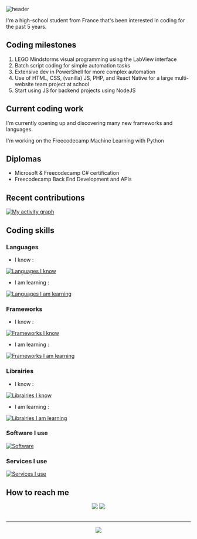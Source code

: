 ![header](https://capsule-render.vercel.app/api?type=venom&color=auto&height=300&section=header&text=Hi%21%20I%27m%20Silloky&fontSize=90)

I'm a high-school student from France that's been interested in coding for the past 5 years.

## Coding milestones

1. LEGO Mindstorms visual programming using the LabView interface
2. Batch script coding for simple automation tasks
3. Extensive dev in PowerShell for more complex automation
4. Use of HTML, CSS, (vanilla) JS, PHP, and React Native for a large multi-website team project at school
6. Start using JS for backend projects using NodeJS

## Current coding work

I'm currently opening up and discovering many new frameworks and languages.

I'm working on the Freecodecamp Machine Learning with Python

## Diplomas

* Microsoft & Freecodecamp C# certification
* Freecodecamp Back End Development and APIs

## Recent contributions

[![My activity graph](https://github-readme-activity-graph.vercel.app/graph?username=Silloky)](https://github.com/ashutosh00710/github-readme-activity-graph)

## Coding skills

### Languages

* I know :

[![Languages I know](https://skillicons.dev/icons?i=bash,css,html,js,md,nginx,php,powershell,py,regex,svg)](https://skillicons.dev)

* I am learning :

[![Languages I am learning](https://skillicons.dev/icons?i=cs,go,ts)](https://skillicons.dev)

### Frameworks

* I know :

[![Frameworks I know](https://skillicons.dev/icons?i=anaconda,jquery,nodejs)](https://skillicons.dev)

* I am learning :

[![Frameworks I am learning](https://skillicons.dev/icons?i=cypress,dotnet,vue,react)](https://skillicons.dev)

### Librairies

* I know :

[![Librairies I know](https://skillicons.dev/icons?i=bootstrap,express,materialui)](https://skillicons.dev)

* I am learning :

[![Librairies I am learning](https://skillicons.dev/icons?i=mongodb,pinia,tensorflow)](https://skillicons.dev)

### Software I use

[![Software](https://skillicons.dev/icons?i=androidstudio,blender,docker,git,nginx,npm,vscode)](https://skillicons.dev)

### Services I use

[![Services I use](https://skillicons.dev/icons?i=cloudflare,codepen,discord,figma,github,githubactions,postman,stackoverflow)](https://skillicons.dev)

## How to reach me

<div align="center">
  <img src="https://skillicons.dev/icons?i=discord">
  <a href="https://stackoverflow.com/users/18427893/silloky">
    <img src="https://skillicons.dev/icons?i=stackoverflow">
  </a>
</div>

<br>

---

<p align="center"><img src="https://komarev.com/ghpvc/?username=silloky"></p>
